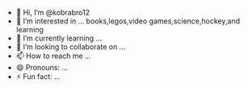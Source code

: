 - 👋 Hi, I’m @kobrabro12
- 👀 I’m interested in ... books,legos,video games,science,hockey,and learning
- 🌱 I’m currently learning ...
- 💞️ I’m looking to collaborate on ...
- 📫 How to reach me ...
- 😄 Pronouns: ... 
- ⚡ Fun fact: ... 

<!---
kobrabro12/kobrabro12 is a ✨ special ✨ repository because its `README.md` (this file) appears on your GitHub profile.
You can click the Preview link to take a look at your changes.
--->
